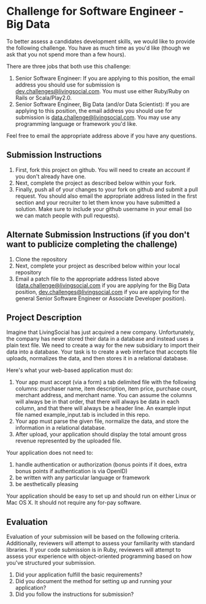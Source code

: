 # Challenge for Software Engineer - Big Data 
To better assess a candidates development skills, we would like to provide the following challenge.  You have as much time as you'd like (though we ask that you not spend more than a few hours).

There are three jobs that both use this challenge:

1. Senior Software Engineer: If you are applying to this position, the email address you should use for submission is [dev.challenges@livingsocial.com](dev.challenges@livingsocial.com).  You must use either Ruby/Ruby on Rails or Scala/Play2.0.
1. Senior Software Engineer, Big Data (and/or Data Scientist): If you are applying to this position, the email address you should use for submission is [data.challenge@livingsocial.com](mailto:data.challenge@livingsocial.com).  You may use any programming language or framework you'd like.

Feel free to email the appropriate address above if you have any questions.

## Submission Instructions
1. First, fork this project on github.  You will need to create an account if you don't already have one.
1. Next, complete the project as described below within your fork.
1. Finally, push all of your changes to your fork on github and submit a pull request.  You should also email the appropriate address listed in the first section and your recruiter to let them know you have submitted a solution.  Make sure to include your github username in your email (so we can match people with pull requests).

## Alternate Submission Instructions (if you don't want to publicize completing the challenge)
1. Clone the repository
1. Next, complete your project as described below within your local repository
1. Email a patch file to the appropriate address listed above ([data.challenge@livingsocial.com](mailto:data.challenge@livingsocial.com) if you are applying for the Big Data position, [dev.challenges@livingsocial.com](dev.challenges@livingsocial.com) if you are applying for the general Senior Software Engineer or Associate Developer position).

## Project Description
Imagine that LivingSocial has just acquired a new company.  Unfortunately, the company has never stored their data in a database and instead uses a plain text file.  We need to create a way for the new subsidiary to import their data into a database.  Your task is to create a web interface that accepts file uploads, normalizes the data, and then stores it in a relational database.

Here's what your web-based application must do:

1. Your app must accept (via a form) a tab delimited file with the following columns: purchaser name, item description, item price, purchase count, merchant address, and merchant name.  You can assume the columns will always be in that order, that there will always be data in each column, and that there will always be a header line.  An example input file named example_input.tab is included in this repo.
1. Your app must parse the given file, normalize the data, and store the information in a relational database.
1. After upload, your application should display the total amount gross revenue represented by the uploaded file.

Your application does not need to:

1. handle authentication or authorization (bonus points if it does, extra bonus points if authentication is via OpenID)
1. be written with any particular language or framework
1. be aesthetically pleasing

Your application should be easy to set up and should run on either Linux or Mac OS X.  It should not require any for-pay software.

## Evaluation
Evaluation of your submission will be based on the following criteria. Additionally, reviewers will attempt to assess your familiarity with standard libraries. If your code submission is in Ruby, reviewers will attempt to assess your experience with object-oriented programming based on how you've structured your submission.

1. Did your application fulfill the basic requirements?
1. Did you document the method for setting up and running your application?
1. Did you follow the instructions for submission?
